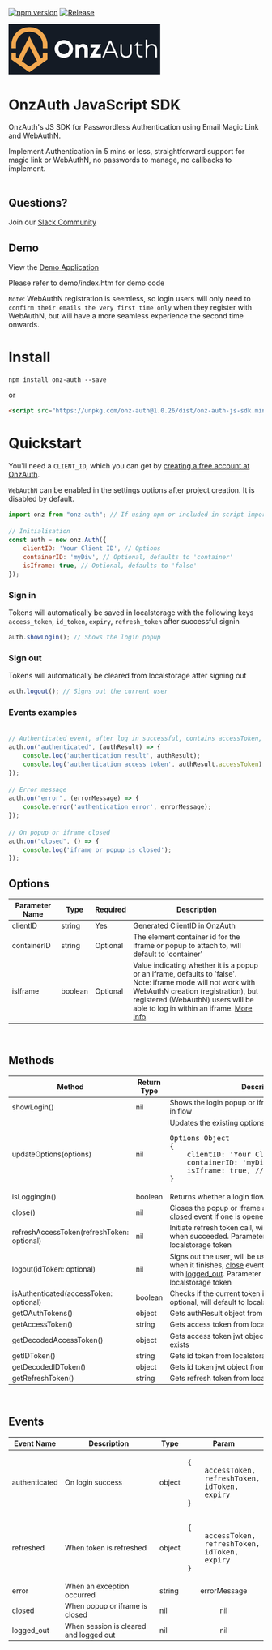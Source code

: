 [![npm version](https://badge.fury.io/js/onz-auth.svg)](https://badge.fury.io/js/onz-auth)
[![Release](https://github.com/zailky/onz-auth-js/actions/workflows/release.yml/badge.svg?branch=main)](https://github.com/zailky/onz-auth-js/actions/workflows/release.yml)

[<img src="logotextdark.jpg" alt="OnzAuth" width="300"/>](https://tryonzauth.com)


# OnzAuth JavaScript SDK
OnzAuth's JS SDK for Passwordless Authentication using Email Magic Link and WebAuthN.

Implement Authentication in 5 mins or less, straightforward support for magic link or WebAuthN, no passwords to manage, no callbacks to implement.  
<br />


## Questions?
Join our [Slack Community](https://join.slack.com/t/onzauth/shared_invite/zt-196ryj3ar-ChOllgW2rQBEj7OcYcZQWw) 

## Demo
View the [Demo Application](https://zailky.github.io/onz-auth-js/demo/index.htm)

Please refer to demo/index.htm for demo code

`Note`: WebAuthN registration is seemless, so login users will only need to `confirm their emails the very first time only` when they register with WebAuthN, but will have a more seamless experience the second time onwards.
<br />

# Install

```shell
npm install onz-auth --save
```

or

```html
<script src="https://unpkg.com/onz-auth@1.0.26/dist/onz-auth-js-sdk.min.js"></script>
```

# Quickstart

You'll need a `CLIENT_ID`, which you can get by [creating a free account at OnzAuth](https://idp.onzauth.com).

`WebAuthN` can be enabled in the settings options after project creation.  It is disabled by default.  


```javascript
import onz from "onz-auth"; // If using npm or included in script import

// Initialisation
const auth = new onz.Auth({
    clientID: 'Your Client ID', // Options
    containerID: 'myDiv', // Optional, defaults to 'container'
    isIframe: true, // Optional, defaults to 'false'
});
```
### Sign in

Tokens will automatically be saved in localstorage with the following keys `access_token`, `id_token`, `expiry`, `refresh_token` after successful signin

```javascript
auth.showLogin(); // Shows the login popup
```

### Sign out

Tokens will automatically be cleared from localstorage after signing out
```javascript
auth.logout(); // Signs out the current user
```
### Events examples
```javascript

// Authenticated event, after log in successful, contains accessToken, idToken, refreshToken, expiry
auth.on("authenticated", (authResult) => {
    console.log('authentication result', authResult);
    console.log('authentication access token', authResult.accessToken);
});

// Error message
auth.on("error", (errorMessage) => {
    console.error('authentication error', errorMessage);
});

// On popup or iframe closed
auth.on("closed", () => {
    console.log('iframe or popup is closed');
});

```

## Options

<table>
    <thead>
        <tr>
            <th>Parameter Name</th>
            <th>Type</th>
            <th>Required</th>
            <th>Description</th>
        </tr>
    </thead>
    <tbody>
        <tr>
            <td>clientID</td>
            <td>string</td>
            <td>Yes</td>
            <td>Generated ClientID in OnzAuth</td>
        </tr>        
        <tr>
            <td>containerID</td>
            <td>string</td>
            <td>Optional</td>
            <td>The element container id for the iframe or popup to attach to, will default to 'container'</td>
        </tr>  
        <tr>
            <td>isIframe</td>
            <td>boolean</td>
            <td>Optional</td>
            <td>Value indicating whether it is a popup or an iframe, defaults to 'false'.  <br/>Note: iframe mode will not work with WebAuthN creation (registration), but registered (WebAuthN) users will be able to log in within an iframe.  <a href="https://www.w3.org/TR/webauthn-2/#sctn-iframe-guidance">More info</a>
            </td>
        </tr>                            
    </tbody>
</table>

<br />

## Methods

<table>
    <thead>
        <tr>
            <th>Method</th>
            <th>Return Type</th>
            <th>Description</th>
        </tr>
    </thead>
    <tbody>
        <tr>
            <td>showLogin()</td>
            <td>nil</td>
            <td>Shows the login popup or iframe to initiate a new Log in flow</td>
        </tr>
        <tr>
            <td>updateOptions(options)</td>
            <td>nil</td>
            <td>Updates the existing options when initialised
                <pre>Options Object
{
    clientID: 'Your Client ID', // Optional
    containerID: 'myDiv', // Optional
    isIframe: true, // Optional
}</pre>
            </td>
        </tr>
        <tr>
            <td>isLoggingIn()</td>
            <td>boolean</td>
            <td>Returns whether a login flow is in progress</td>
        </tr>
        <tr>
            <td>close()</td>
            <td>nil</td>
            <td>Closes the popup or iframe at any time, will invoke the <u>closed</u> event if one is opened or active</td>
        </tr>        
        <tr>
            <td>refreshAccessToken(refreshToken: optional)</td>
            <td>nil</td>
            <td>Initiate refresh token call, will invoke <u>refreshed</u> event when succeeded.  Parameter is optional, will default to localstorage token</td>
        </tr>  
        <tr>
            <td>logout(idToken: optional)</td>
            <td>nil</td>
            <td>Signs out the user, will be using a hidden iframe, so when it finishes, <u>close</u> event will be invoked together with <u>logged_out</u>.  Parameter is optional, will default to localstorage token</td>
        </tr>  
        <tr>
            <td>isAuthenticated(accessToken: optional)</td>
            <td>boolean</td>
            <td>Checks if the current token is valid.  Parameter is optional, will default to localstorage token</td>
        </tr>
        <tr>
            <td>getOAuthTokens()</td>
            <td>object</td>
            <td>Gets authResult object from localstorage it exists</td>
        </tr> 
        <tr>
            <td>getAccessToken()</td>
            <td>string</td>
            <td>Gets access token from localstorage if it exists</td>
        </tr> 
        <tr>
            <td>getDecodedAccessToken()</td>
            <td>object</td>
            <td>Gets access token jwt object from localstorage if it exists</td>
        </tr> 
        <tr>
            <td>getIDToken()</td>
            <td>string</td>
            <td>Gets id token from localstorage if it exists</td>
        </tr> 
        <tr>
            <td>getDecodedIDToken()</td>
            <td>object</td>
            <td>Gets id token jwt object from localstorage if it exists</td>
        </tr>    
        <tr>
            <td>getRefreshToken()</td>
            <td>string</td>
            <td>Gets refresh token from localstorage if it exists</td>
        </tr>                                                   
    </tbody>
</table>

<br />

## Events

<table>
    <thead>
        <tr>
            <th>Event Name</th>
            <th>Description</th>
            <th>Type</th>
            <th>Param</th>
        </tr>
    </thead>
    <tbody>
        <tr>
            <td>authenticated</td>
            <td>On login success</td>
            <td>object</td>
            <td>            
            <pre>{ 
    accessToken,
    refreshToken,
    idToken,
    expiry
}</pre>
            </td>
        </tr>        
        <tr>
            <td>refreshed</td>
            <td>When token is refreshed </td>
            <td>object</td>
            <td>
            <pre>{ 
    accessToken,
    refreshToken,
    idToken,
    expiry
}</pre>
            </td>
        </tr>  
        <tr>
            <td>error</td>
            <td>When an exception occurred</td>
            <td>string</td>
            <td align="center">errorMessage</td>
        </tr> 
        <tr>
            <td>closed</td>
            <td>When popup or iframe is closed</td>
            <td>nil</td>
            <td align="center">nil</td>
        </tr>  
        <tr>
            <td>logged_out</td>
            <td>When session is cleared and logged out</td>
            <td>nil</td>
            <td align="center">nil</td>
        </tr>                        
    </tbody>
</table>

<br/>